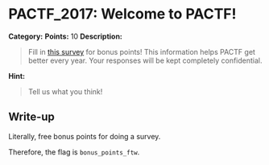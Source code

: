 # PACTF_2017: Welcome to PACTF!

**Category:**
**Points:** 10
**Description:**

>Fill in [this survey](https://goo.gl/forms/Q16iIArkKZJfq8532) for bonus points! This information helps PACTF get better every year. Your responses will be kept completely confidential.

**Hint:**

>Tell us what you think!

## Write-up
Literally, free bonus points for doing a survey.

Therefore, the flag is `bonus_points_ftw`.